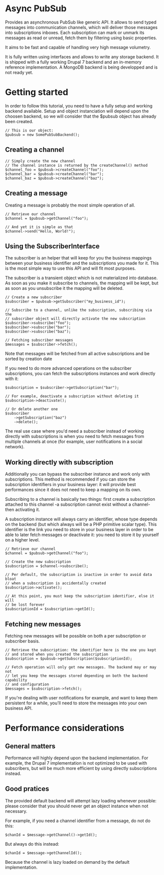 Async PubSub
============

Provides an asynchronous PubSub like generic API. It allows to send typed
messages into communication channels, which will deliver those messages into
subscriptions inboxes. Each subscription can mark or unmark its messages as
read or unread, fetch them by filtering using basic properties.

It aims to be fast and capable of handling very high message volumetry.

It is fully written using interfaces and allows to write any storage backend.
It is shipped with a fully working Drupal 7 backend and an in-memory reference
implementation. A MongoDB backend is being developped and is not ready yet.

Getting started
===============

In order to follow this tutorial, you need to have a fully setup and working
backend available. Setup and object instanciation will depend upon the choosen
backend, so we will consider that the $pubsub object has already been created.

    // This is our object:
    $pubsub = new SomePubSubBackend();

Creating a channel
------------------

    // Simply create the new channel
    // The channel instance is returned by the createChannel() method
    $channel_foo = $pubsub->createChannel("foo");
    $channel_bar = $pubsub->createChannel("bar");
    $channel_baz = $pubsub->createChannel("baz");

Creating a message
------------------

Creating a message is probably the most simple operation of all.

    // Retrieve our channel
    $channel = $pubsub->getChannel("foo");

    // And yet it is simple as that
    $channel->send("Hello, World!");

Using the SubscriberInterface
-----------------------------

The subscriber is an helper that will keep for you the business mappings between
your business identifier and the subscriptions you made for it. This is the most
simple way to use this API and will fit most purposes.

The subscriber is a transient object which is not materialized into database. As
soon as you make it subscribe to channels, the mapping will be kept, but as soon
as you unsubscribe it the mapping will be deleted.

    // Create a new subscriber
    $subscriber = $pubsub->getSubscriber("my_business_id");

    // Subscribe to a channel, unlike the subscription, subscribing via the
    // subscriber object will directly activate the new subscription
    $subscriber->subscribe("foo");
    $subscriber->subscribe("bar");
    $subscriber->subscribe("baz");

    // Fetching subscriber messages
    $messages = $subscriber->fetch();

Note that messages will be fetched from all active subscriptions and be sorted
by creation date

If you need to do more advanced operations on the subscriber subscriptions, you
can fetch the subscriptions instances and work directly with it:

    $subscription = $subscriber->getSubscription("bar");

    // For example, deactivate a subscription without deleting it
    $subscription->deactivate();

    // Or delete another one
    $subscriber
        ->getSubscription("baz")
        ->delete();

The real use case where you'd need a subscriber instead of working directly
with subscriptions is when you need to fetch messages from multiple channels
at once (for example, user notifications in a social network).

Working directly with subscription
----------------------------------

Additionally you can bypass the subscriber instance and work only with
subscriptions. This method is recommended if you can store the subscription
identifiers in your business layer: it will provide best performances since it
does not need to keep a mapping on its own.

Subscribing to a channel is basically two things: first create a subscription
attached to this channel -a subscription cannot exist without a channel- then
activating it.

A subscription instance will always carry an identifier, whose type depends on
the backend (but which always will be a PHP primitive scalar type). This
identifier is the link you need to store in your business  layer in order to be
able to later fetch messages or deactivate it: you need to store it by yourself
on a higher level.

    // Retrieve our channel
    $channel = $pubsub->getChannel("foo");

    // Create the new subscription
    $subscription = $channel->subscribe();

    // Per default, the subscription is inactive in order to avoid data bloat
    // when a subscription is accidentally created
    $subscription->activate();

    // At this point, you must keep the subscription identifier, else it will
    // be lost forever
    $subscriptionId = $subscription->getId();

Fetching new messages
---------------------

Fetching new messages will be possible on both a per subscription or
subscriber basis.

    // Retrieve the subscription: the identifier here is the one you kept
    // and stored when you created the subscription
    $subscription = $pubsub->getSubscription($subscriptionId);

    // Fetch operation will only get new messages. The backend may or may not
    // let you keep the messages stored depending on both the backend capability
    // and configuration
    $messages = $subscription->fetch();

If you're dealing with user notifications for example, and want to keep them
persistent for a while, you'll need to store the messages into your own business
API.

Performance considerations
==========================

General matters
---------------

Performance will highly depend upon the backend implementation. For example, the
Drupal 7 implementation is not optimized to be used with subscribers, but will
be much more efficient by using directly subscriptions instead.

Good pratices
-------------

The provided default backend will attempt lazy loading whenever possible: please
consider that you should never get an object instance when not necessary.

For example, if you need a channel identifier from a message, do not do this:

    $chanId = $message->getChannel()->getId();

But always do this instead:

    $chanId = $message->getChannelId();

Because the channel is lazy loaded on demand by the default implementation.
